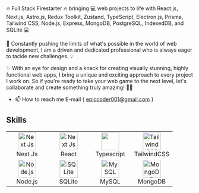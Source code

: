 🔥 Full Stack Firestarter 🔥 bringing 💻 web projects to life with React.js, Next.js, Astro.js, Redux Toolkit, Zustand, TypeScript, Electron.js, Prisma, Tailwind CSS, Node.js, Express, MongoDB, PostgreSQL, IndexedDB, and SQLite 💻

🚀 Constantly pushing the limits of what's possible in the world of web development, I am a driven and dedicated professional who is always eager to tackle new challenges. 💡

✨ With an eye for design and a knack for creating visually stunning, highly functional web apps, I bring a unique and exciting approach to every project I work on. So if you're ready to take your web game to the next level, let's collaborate and create something truly amazing! 🚀✨
- 📫 How to reach me E-mail {   epiccoder001@gmail.com   }

## Skills

<div align="center">
  <table>
    <tbody>
      <tr>
        <td align="center" width="96">
          <img src="https://assets.vercel.com/image/upload/v1662130559/nextjs/Icon_light_background.png" width="48" height="48" alt="Next Js">
          <br>Next Js
        </td>
        <td align="center" width="96">
           <img src="https://upload.wikimedia.org/wikipedia/commons/thumb/a/a7/React-icon.svg/768px-React-icon.svg.png" width="48" height="48" alt="Next Js">
          <br>React
        </td>
        <td align="center" width="96">
          <img src="https://upload.vectorlogo.zone/logos/typescriptlang/images/235f610f-bc79-428a-9511-b3de5c3b1208.svg" width="48" height="48" alt="">
          <br>Typescript
        </td>
        <td align="center" width="96">
          <img src="https://www.vectorlogo.zone/logos/tailwindcss/tailwindcss-icon.svg" width="48" height="48" alt="TailwindCSS">
          <br>TailwindCSS
        </td>
      </tr>
      <tr>
        <td align="center" width="96">
          <img src="https://www.vectorlogo.zone/logos/nodejs/nodejs-icon.svg" width="48" height="48" alt="Node.js">
          <br>Node.js
        </td>
        <td align="center" width="96">
          <img src="https://www.vectorlogo.zone/logos/sqlite/sqlite-icon.svg" width="48" height="48" alt="SQLite">
          <br>SQLite
        </td>
        <td align="center" width="96">
          <img src="https://www.vectorlogo.zone/logos/mysql/mysql-icon.svg" width="48" height="48" alt="MySQL">
          <br>MySQL
        </td>
        <td align="center" width="96">
          <img src="https://www.vectorlogo.zone/logos/mongodb/mongodb-icon.svg" width="48" height="48" alt="MongoDB">
          <br>MongoDB
        </td>
      </tr>
    </tbody>
  </table>
</div>



<!---
modecode22/modecode22 is a ✨ special ✨ repository because its `README.md` (this file) appears on your GitHub profile.
You can click the Preview link to take a look at your changes.
--->
